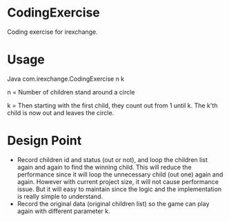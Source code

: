# CodingExercise
Coding exercise for irexchange.

# Usage
Java com.irexchange.CodingExercise n k

n = Number of children stand around a circle

k = Then starting with the first child, they count out from 1 until k. The k'th child is now out and leaves the circle.

# Design Point
* Record children id and status (out or not), and loop the children list again and again to find the winning child. This will reduce the performance since it will loop the unnecessary child (out one) again and again. However with current project size, it will not cause performance issue. But it will easy to maintain since the logic and the implementation is really simple to understand.
* Record the original data (original children list) so the game can play again with different parameter k.